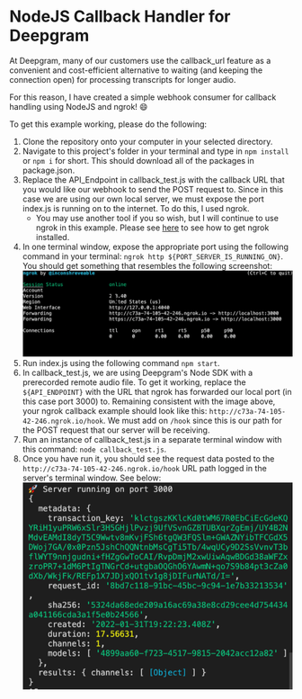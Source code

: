 # NodeJS Callback Handler for Deepgram

At Deepgram, many of our customers use the callback_url feature as a convenient and cost-efficient alternative to waiting (and keeping the connection open) for processing transcripts for longer audio. 

For this reason, I have created a simple webhook consumer for callback handling using NodeJS and ngrok! :smile:

To get this example working, please do the following:
1. Clone the repository onto your computer in your selected directory.
2. Navigate to this project's folder in your terminal and type in `npm install` or `npm i` for short. This should
download all of the packages in package.json.
3. Replace the API_Endpoint in callback_test.js with the callback URL that you would like our webhook to send the POST request to. Since in this case we are using our own local server, we must expose the port index.js is running on to the internet. To do this, I used ngrok.
    * You may use another tool if you so wish, but I will continue to use ngrok in this example. Please see [here](https://ngrok.com/download) to see how to get ngrok installed.
4. In one terminal window, expose the appropriate port using the following command in your terminal: `ngrok http ${PORT_SERVER_IS_RUNNING_ON}`. You should get something that resembles the following screenshot: ![terminal once it is running ngrok](/running_ngrok.png)
5. Run index.js using the following command `npm start`.
6. In callback_test.js, we are using Deepgram's Node SDK with a prerecorded remote audio file. To get it working, replace the `${API_ENDPOINT}` with the URL that ngrok has forwarded our local port (in this case port 3000) to. Remaining consistent with the image above, your ngrok callback example should look like this: `http://c73a-74-105-42-246.ngrok.io/hook`. We must add on `/hook` since this is our path for the POST request that our server will be receiving.
7. Run an instance of callback_test.js in a separate terminal window with this command: `node callback_test.js`.
8. Once you have run it, you should see the request data posted to the `http://c73a-74-105-42-246.ngrok.io/hook` URL path logged in the server's terminal window. See below:
![Results of running Node SDK file](/results.png)

